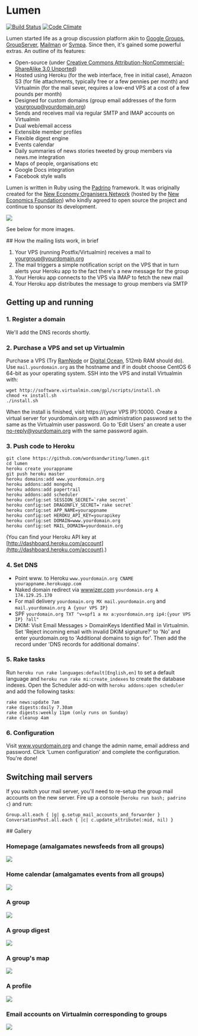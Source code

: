 # Lumen

[![Build Status](https://travis-ci.org/wordsandwriting/lumen.png?branch=master)](https://travis-ci.org/wordsandwriting/lumen)
[![Code Climate](https://codeclimate.com/github/wordsandwriting/lumen.png)](https://codeclimate.com/github/wordsandwriting/lumen)

Lumen started life as a group discussion platform akin to [Google Groups](http://groups.google.com), [GroupServer](http://groupserver.org/), 
[Mailman](http://www.list.org/) or [Sympa](http://www.sympa.org/). Since then, it's gained some powerful extras. An outline of its features:

* Open-source (under [Creative Commons Attribution-NonCommercial-ShareAlike 3.0 Unported](http://creativecommons.org/licenses/by-nc-sa/3.0/))
* Hosted using Heroku (for the web interface, free in initial case), Amazon S3 (for file attachments, typically free or a few pennies per month) and Virtualmin (for the mail sever, requires a low-end VPS at a cost of a few pounds per month)
* Designed for custom domains (group email addresses of the form yourgroup@yourdomain.org)
* Sends and receives mail via regular SMTP and IMAP accounts on Virtualmin
* Dual web/email access
* Extensible member profiles
* Flexible digest engine
* Events calendar
* Daily summaries of news stories tweeted by group members via news.me integration
* Maps of people, organisations etc
* Google Docs integration
* Facebook style walls

Lumen is written in Ruby using the [Padrino](http://padrinorb.com/) framework. It was originally created for the [New Economy Organisers Network](http://neweconomyorganisersnetwork.org/) (hosted by the [New Economics Foundation](http://neweconomics.org/)) who kindly agreed to open source the project and continue to sponsor its development.

[<img src="http://wordsandwriting.github.io/lumen/images/top.jpg">](http://wordsandwriting.github.io/lumen/images/top.jpg)

See below for more images.

## How the mailing lists work, in brief

1. Your VPS (running Postfix/Virtualmin) receives a mail to yourgroup@yourdomain.org
2. The mail triggers a simple notification script on the VPS that in turn alerts your Heroku app to the fact there's a new message for the group
3. Your Heroku app connects to the VPS via IMAP to fetch the new mail
4. Your Heroku app distributes the message to group members via SMTP

## Getting up and running

### 1. Register a domain

We'll add the DNS records shortly.

###  2. Purchase a VPS and set up Virtualmin

Purchase a VPS (Try [RamNode](http://www.ramnode.com/) or [Digital Ocean](http://www.digitalocean.com), 512mb RAM should do). Use `mail.yourdomain.org` as the hostname and if in doubt choose CentOS 6 64-bit as your operating system. SSH into the VPS and install Virtualmin with:

```
wget http://software.virtualmin.com/gpl/scripts/install.sh
chmod +x install.sh
./install.sh
```

When the install is finished, visit https://{your VPS IP}:10000. Create a virtual server for yourdomain.org with an administration password set to the same as the Virtualmin user password. Go to 'Edit Users' an create a user no-reply@yourdomain.org with the same password again.

### 3. Push code to Heroku

```
git clone https://github.com/wordsandwriting/lumen.git
cd lumen
heroku create yourappname
git push heroku master
heroku domains:add www.yourdomain.org
heroku addons:add mongohq
heroku addons:add papertrail
heroku addons:add scheduler
heroku config:set SESSION_SECRET=`rake secret`
heroku config:set DRAGONFLY_SECRET=`rake secret`
heroku config:set APP_NAME=yourappname
heroku config:set HEROKU_API_KEY=yourapikey
heroku config:set DOMAIN=www.yourdomain.org
heroku config:set MAIL_DOMAIN=yourdomain.org
```

(You can find your Heroku API key at [http://dashboard.heroku.com/account](http://dashboard.heroku.com/account).)

### 4. Set DNS

* Point www. to Heroku `www.yourdomain.org CNAME yourappname.herokuapp.com`
* Naked domain redirect via [wwwizer.com](http://wwwizer.com) `yourdomain.org A 174.129.25.170` 
* For mail delivery `yourdomain.org MX mail.yourdomain.org` and `mail.yourdomain.org A {your VPS IP}`
* SPF `yourdomain.org TXT "v=spf1 a mx a:yourdomain.org ip4:{your VPS IP} ?all"`
* DKIM: Visit Email Messages > DomainKeys Identified Mail in Virtualmin. Set 'Reject incoming email with invalid DKIM signature?' to 'No' and enter yourdomain.org to 'Additional domains to sign for'. Then add the record under 'DNS records for additional domains'.

### 5. Rake tasks

Run `heroku run rake languages:default[English,en]` to set a default language and `heroku run rake mi:create_indexes` to create the database indexes. Open the Scheduler add-on with `heroku addons:open scheduler` and add the following tasks:
```
rake news:update 7am
rake digests:daily 7.30am
rake digests:weekly 11pm (only runs on Sunday)
rake cleanup 4am
```

### 6. Configuration

Visit www.yourdomain.org and change the admin name, email address and password. Click 'Lumen configuration' and complete the configuration. You're done!

## Switching mail servers

If you switch your mail server, you'll need to re-setup the group mail accounts on the new server. Fire up a console (`heroku run bash; padrino c`) and run:
```
Group.all.each { |g| g.setup_mail_accounts_and_forwarder }
ConversationPost.all.each { |c| c.update_attribute(:mid, nil) }
```

## Gallery

### Homepage (amalgamates newsfeeds from all groups)
[<img src="http://wordsandwriting.github.io/lumen/images/home.jpg">](http://wordsandwriting.github.io/lumen/images/home.jpg)

### Home calendar (amalgamates events from all groups)
[<img src="http://wordsandwriting.github.io/lumen/images/calendar.jpg">](http://wordsandwriting.github.io/lumen/images/calendar.jpg)

### A group
[<img src="http://wordsandwriting.github.io/lumen/images/group.jpg">](http://wordsandwriting.github.io/lumen/images/group.jpg)

### A group digest
[<img src="http://wordsandwriting.github.io/lumen/images/digest.jpg">](http://wordsandwriting.github.io/lumen/images/digest.jpg)

### A group's map
[<img src="http://wordsandwriting.github.io/lumen/images/map.jpg">](http://wordsandwriting.github.io/lumen/images/map.jpg)

### A profile 
[<img src="http://wordsandwriting.github.io/lumen/images/profile.jpg">](http://wordsandwriting.github.io/lumen/images/profile.jpg)

### Email accounts on Virtualmin corresponding to groups 
[<img src="http://wordsandwriting.github.io/lumen/images/virtualmin.jpg">](http://wordsandwriting.github.io/lumen/images/virtualmin.jpg)

